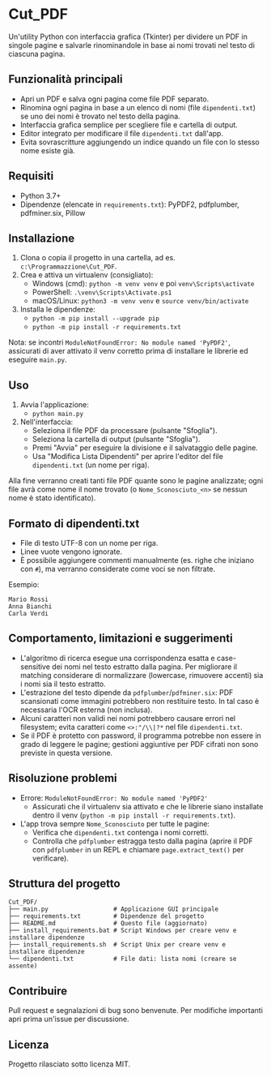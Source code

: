 # Cut_PDF

Un'utility Python con interfaccia grafica (Tkinter) per dividere un PDF in singole pagine e salvarle rinominandole in base ai nomi trovati nel testo di ciascuna pagina.

## Funzionalità principali

- Apri un PDF e salva ogni pagina come file PDF separato.
- Rinomina ogni pagina in base a un elenco di nomi (file `dipendenti.txt`) se uno dei nomi è trovato nel testo della pagina.
- Interfaccia grafica semplice per scegliere file e cartella di output.
- Editor integrato per modificare il file `dipendenti.txt` dall'app.
- Evita sovrascritture aggiungendo un indice quando un file con lo stesso nome esiste già.

## Requisiti

- Python 3.7+
- Dipendenze (elencate in `requirements.txt`): PyPDF2, pdfplumber, pdfminer.six, Pillow

## Installazione

1. Clona o copia il progetto in una cartella, ad es. `c:\Programmazzione\Cut_PDF`.
2. Crea e attiva un virtualenv (consigliato):
   - Windows (cmd): `python -m venv venv` e poi `venv\Scripts\activate`
   - PowerShell: `.\venv\Scripts\Activate.ps1`
   - macOS/Linux: `python3 -m venv venv` e `source venv/bin/activate`
3. Installa le dipendenze:
   - `python -m pip install --upgrade pip`
   - `python -m pip install -r requirements.txt`

Nota: se incontri `ModuleNotFoundError: No module named 'PyPDF2'`, assicurati di aver attivato il venv corretto prima di installare le librerie ed eseguire `main.py`.

## Uso

1. Avvia l'applicazione:
   - `python main.py`
2. Nell'interfaccia:
   - Seleziona il file PDF da processare (pulsante "Sfoglia").
   - Seleziona la cartella di output (pulsante "Sfoglia").
   - Premi "Avvia" per eseguire la divisione e il salvataggio delle pagine.
   - Usa "Modifica Lista Dipendenti" per aprire l'editor del file `dipendenti.txt` (un nome per riga).

Alla fine verranno creati tanti file PDF quante sono le pagine analizzate; ogni file avrà come nome il nome trovato (o `Nome_Sconosciuto_<n>` se nessun nome è stato identificato).

## Formato di dipendenti.txt

- File di testo UTF-8 con un nome per riga.
- Linee vuote vengono ignorate.
- È possibile aggiungere commenti manualmente (es. righe che iniziano con `#`), ma verranno considerate come voci se non filtrate.

Esempio:
```
Mario Rossi
Anna Bianchi
Carla Verdi
```

## Comportamento, limitazioni e suggerimenti

- L'algoritmo di ricerca esegue una corrispondenza esatta e case-sensitive dei nomi nel testo estratto dalla pagina. Per migliorare il matching considerare di normalizzare (lowercase, rimuovere accenti) sia i nomi sia il testo estratto.
- L'estrazione del testo dipende da `pdfplumber`/`pdfminer.six`: PDF scansionati come immagini potrebbero non restituire testo. In tal caso è necessaria l'OCR esterna (non inclusa).
- Alcuni caratteri non validi nei nomi potrebbero causare errori nel filesystem; evita caratteri come `<>:"/\\|?*` nel file `dipendenti.txt`.
- Se il PDF è protetto con password, il programma potrebbe non essere in grado di leggere le pagine; gestioni aggiuntive per PDF cifrati non sono previste in questa versione.

## Risoluzione problemi

- Errore: `ModuleNotFoundError: No module named 'PyPDF2'`
  - Assicurati che il virtualenv sia attivato e che le librerie siano installate dentro il venv (`python -m pip install -r requirements.txt`).
- L'app trova sempre `Nome_Sconosciuto` per tutte le pagine:
  - Verifica che `dipendenti.txt` contenga i nomi corretti.
  - Controlla che `pdfplumber` estragga testo dalla pagina (aprire il PDF con `pdfplumber` in un REPL e chiamare `page.extract_text()` per verificare).

## Struttura del progetto

```
Cut_PDF/
├── main.py                  # Applicazione GUI principale
├── requirements.txt         # Dipendenze del progetto
├── README.md                # Questo file (aggiornato)
├── install_requirements.bat # Script Windows per creare venv e installare dipendenze
├── install_requirements.sh  # Script Unix per creare venv e installare dipendenze
└── dipendenti.txt           # File dati: lista nomi (creare se assente)
```

## Contribuire

Pull request e segnalazioni di bug sono benvenute. Per modifiche importanti apri prima un'issue per discussione.

## Licenza

Progetto rilasciato sotto licenza MIT.